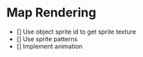 # Map Rendering

- [] Use object sprite id to get sprite texture
- [] Use sprite patterns
- [] Implement animation

